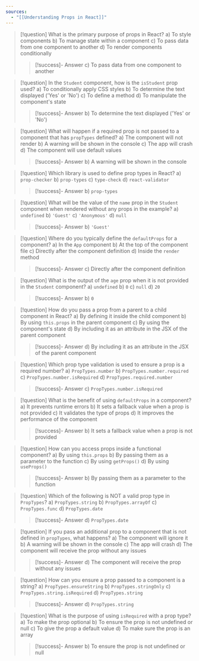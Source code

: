 ```yaml
---
sources:
  - "[[Understanding Props in React]]"
---
```

> [!question] What is the primary purpose of props in React?
> a) To style components
> b) To manage state within a component
> c) To pass data from one component to another
> d) To render components conditionally
>> [!success]- Answer
>> c) To pass data from one component to another

> [!question] In the `Student` component, how is the `isStudent` prop used?
> a) To conditionally apply CSS styles
> b) To determine the text displayed ('Yes' or 'No')
> c) To define a method
> d) To manipulate the component's state
>> [!success]- Answer
>> b) To determine the text displayed ('Yes' or 'No')

> [!question] What will happen if a required prop is not passed to a component that has `propTypes` defined?
> a) The component will not render
> b) A warning will be shown in the console
> c) The app will crash
> d) The component will use default values
>> [!success]- Answer
>> b) A warning will be shown in the console

> [!question] Which library is used to define prop types in React?
> a) `prop-checker`
> b) `prop-types`
> c) `type-check`
> d) `react-validator`
>> [!success]- Answer
>> b) `prop-types`

> [!question] What will be the value of the `name` prop in the `Student` component when rendered without any props in the example?
> a) `undefined`
> b) `'Guest'`
> c) `'Anonymous'`
> d) `null`
>> [!success]- Answer
>> b) `'Guest'`

> [!question] Where do you typically define the `defaultProps` for a component?
> a) In the `App` component
> b) At the top of the component file
> c) Directly after the component definition
> d) Inside the `render` method
>> [!success]- Answer
>> c) Directly after the component definition

> [!question] What is the output of the `age` prop when it is not provided in the `Student` component?
> a) `undefined`
> b) `0`
> c) `null`
> d) `20`
>> [!success]- Answer
>> b) `0`

> [!question] How do you pass a prop from a parent to a child component in React?
> a) By defining it inside the child component
> b) By using `this.props` in the parent component
> c) By using the component's state
> d) By including it as an attribute in the JSX of the parent component
>> [!success]- Answer
>> d) By including it as an attribute in the JSX of the parent component

> [!question] Which prop type validation is used to ensure a prop is a required number?
> a) `PropTypes.number`
> b) `PropTypes.number.required`
> c) `PropTypes.number.isRequired`
> d) `PropTypes.required.number`
>> [!success]- Answer
>> c) `PropTypes.number.isRequired`

> [!question] What is the benefit of using `defaultProps` in a component?
> a) It prevents runtime errors
> b) It sets a fallback value when a prop is not provided
> c) It validates the type of props
> d) It improves the performance of the component
>> [!success]- Answer
>> b) It sets a fallback value when a prop is not provided

> [!question] How can you access props inside a functional component?
> a) By using `this.props`
> b) By passing them as a parameter to the function
> c) By using `getProps()`
> d) By using `useProps()`
>> [!success]- Answer
>> b) By passing them as a parameter to the function

> [!question] Which of the following is NOT a valid prop type in `PropTypes`?
> a) `PropTypes.string`
> b) `PropTypes.arrayOf`
> c) `PropTypes.func`
> d) `PropTypes.date`
>> [!success]- Answer
>> d) `PropTypes.date`

> [!question] If you pass an additional prop to a component that is not defined in `propTypes`, what happens?
> a) The component will ignore it
> b) A warning will be shown in the console
> c) The app will crash
> d) The component will receive the prop without any issues
>> [!success]- Answer
>> d) The component will receive the prop without any issues

> [!question] How can you ensure a prop passed to a component is a string?
> a) `PropTypes.ensureString`
> b) `PropTypes.stringOnly`
> c) `PropTypes.string.isRequired`
> d) `PropTypes.string`
>> [!success]- Answer
>> d) `PropTypes.string`

> [!question] What is the purpose of using `isRequired` with a prop type?
> a) To make the prop optional
> b) To ensure the prop is not undefined or null
> c) To give the prop a default value
> d) To make sure the prop is an array
>> [!success]- Answer
>> b) To ensure the prop is not undefined or null